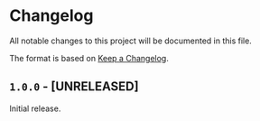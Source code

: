 # Changelog

All notable changes to this project will be documented in this file.

The format is based on [Keep a Changelog](https://keepachangelog.com/en/1.1.0/).

## `1.0.0` - [UNRELEASED]

Initial release.
